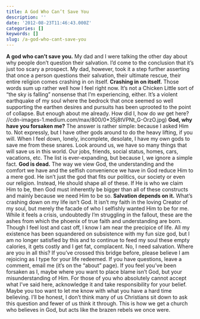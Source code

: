 ```yaml
---
title: A God Who Can’t Save You
description: ''
date: '2012-08-23T11:46:43.000Z'
categories: []
keywords: []
slug: /a-god-who-cant-save-you
---
```

**A god who can’t save you.** My dad and I were talking the other day about why people don’t question their salvation. I’d come to the conclusion that it’s just too scary a prospect. My dad, however, took it a step further asserting that once a person questions their salvation, their ultimate rescue, their entire religion comes crashing in on itself.
**Crashing in on itself.** Those words sum up rather well how I feel right now. It’s not a Chicken Little sort of “the sky is falling” nonsense that I’m experiencing, either. It’s a violent earthquake of my soul where the bedrock that once seemed so well supporting the earthen desires and pursuits has been uprooted to the point of collapse. But enough about me already. How did I, how do _we_ get here?
//cdn-images-1.medium.com/max/800/0*35j8tVPNt_G-OrzO.jpg)
**God, why have you forsaken me?** The answer is rather simple: because I asked Him to. Not expressly, but I have other gods around to do the heavy lifting, if you will. When I feel down, lonely, incomplete, desolate, I have my own gods to save me from these snares. Look around us, we have so many things that will save us in this world. Our jobs, friends, social status, homes, cars, vacations, etc. The list is ever-expanding, but because I, we ignore a simple fact.
**God is dead.** The way we view God, the understanding and the comfort we have and the selfish convenience we have in God reduce Him to a mere god. He isn’t just the god that fits our politics, our society or even our religion. Instead, He should shape all of these. If He is who we claim Him to be, then God must inherently be bigger than all of these constructs and mainly because we need Him to be so.
**Salvation depends on it.** What’s crashing down on my life isn’t God. It isn’t my faith in the loving Creator of my soul, but merely the facade of who I selfishly wanted Him to be for me. While it feels a crisis, undoubtedly I’m struggling in the fallout, these are the ashes from which the phoenix of true faith and understanding are born. Though I feel lost and cast off, I know I am near the precipice of life. All my existence has been squandered on subsistence with my fun size god, but I am no longer satisfied by this and to continue to feed my soul these empty calories, it gets costly and I get fat, complacent. No, I need salvation.
Where are you in all this? If you’ve crossed this bridge before, please believe I am rejoicing as I type for your life redeemed. If you have questions, leave a comment, email me (it’s on the “about” page). If you feel you’ve been forsaken as I, maybe where you want to place blame isn’t God, but your misunderstanding of Him. For those of you who absolutely cannot accept what I’ve said here, acknowledge it and take responsibility for your belief. Maybe you too want to let me know with what you have a hard time believing. I’ll be honest, I don’t think many of us Christians sit down to ask this question and fewer of us think it through. This is how we get a church who believes in God, but acts like the brazen rebels we once were.
